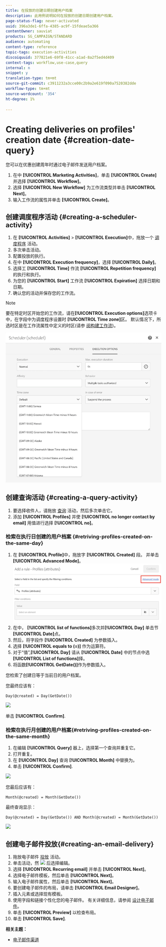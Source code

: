 ```yaml
---
title: 在投放的创建日期创建用户档案
description: 此用例说明如何在投放的创建日期创建用户档案。
page-status-flag: never-activated
uuid: 396a3de1-6ffa-4385-ac9f-15fdeae5a366
contentOwner: sauviat
products: SG_CAMPAIGN/STANDARD
audience: automating
content-type: reference
topic-tags: execution-activities
discoiquuid: 377821e6-69f8-41cc-a1ad-8a2f5ed4d409
context-tags: workflow,use-case,query
internal: n
snippet: y
translation-type: tm+mt
source-git-commit: c3911232a3cce00c2b9a2e619f090a7520382dde
workflow-type: tm+mt
source-wordcount: '354'
ht-degree: 1%

---
```



# Creating deliveries on profiles&#39; creation date {#creation-date-query}

您可以在优惠创建周年时通过电子邮件发送用户档案。

1. 在中 **[!UICONTROL Marketing Activities]**，单击 **[!UICONTROL Create]** 并选择 **[!UICONTROL Workflow]**。
1. 选择 **[!UICONTROL New Workflow]** 为工作流类型并单击 **[!UICONTROL Next]**。
1. 输入工作流的属性并单击 **[!UICONTROL Create]**。

## 创建调度程序活动 {#creating-a-scheduler-activity}

1. 在 **[!UICONTROL Activities]** > **[!UICONTROL Execution]**&#x200B;中，拖放一个 [调度程序](../../automating/using/scheduler.md) 活动。
1. 多次单击活动。
1. 配置投放的执行。
1. 在中 **[!UICONTROL Execution frequency]**，选择 **[!UICONTROL Daily]**。
1. 选择工 **[!UICONTROL Time]** 作流 **[!UICONTROL Repetition frequency]** 的执行和执行。
1. 为您的 **[!UICONTROL Start]** 工作流 **[!UICONTROL Expiration]** 选择日期和日期。
1. 确认您的活动并保存您的工作流。

>[!NOTE]
>
>要在特定时区开始您的工作流，请在&#x200B;**[!UICONTROL Execution options]**&#x200B;选项卡中，在字段中为调度程序设置时 **[!UICONTROL Time zone]**&#x200B;区。 默认情况下，所选时区是在工作流属性中定义的时区(请参 [阅构建工作流](../../automating/using/building-a-workflow.md))。

![](assets/time_zone.png)

## 创建查询活动 {#creating-a-query-activity}

1. 要选择收件人，请拖放 [查询](../../automating/using/query.md) 活动，然后多次单击它。
1. 添加 **[!UICONTROL Profiles]** 并使 **[!UICONTROL no longer contact by email]** 用值进行选择 **[!UICONTROL no]**。

### 检索在执行日创建的用户档案 {#retriving-profiles-created-on-the-same-day}

1. 在 **[!UICONTROL Profile]**&#x200B;中，拖放字 **[!UICONTROL Created]** 段。 并单击 **[!UICONTROL Advanced Mode]**。
   ![](assets/advanced_mode.png)
1. 在中， **[!UICONTROL list of functions]**&#x200B;多次并&#x200B;**[!UICONTROL Day]** 单击节&#x200B;**[!UICONTROL Date]**&#x200B;点。
1. 然后，将字段作 **[!UICONTROL Created]** 为参数插入。
1. 选择 **[!UICONTROL equals to (=)]** 作为运算符。
1. 对于“值”,**[!UICONTROL Day]** 请从 **[!UICONTROL Date]** 中的节点中选 **[!UICONTROL List of functions]**&#x200B;择。
1. 将函数&#x200B;**[!UICONTROL GetDate()]**&#x200B;作为参数插入。

您检索了创建日等于当前日的用户档案。

您最终应该有：

```Day(@created) = Day(GetDate())```

![](assets/day_creation_query.png)

单击 **[!UICONTROL Confirm]**.

### 检索在执行月创建的用户档案{#retriving-profiles-created-on-the-same-month}

1. 在编辑 **[!UICONTROL Query]** 器上，选择第一个查询并重复它。
1. 打开重复。
1. 在 **[!UICONTROL Day]** 查询 **[!UICONTROL Month]** 中替换为。
1. 单击 **[!UICONTROL Confirm]**.

![](assets/month_rule.png)

您最后应该有：

``` Month(@created) = Month(GetDate()) ```

最终查询显示：

```Day(@created) = Day(GetDate()) AND Month(@created) = Month(GetDate())```

![](assets/expression_editor_1.png)

## 创建电子邮件投放{#creating-an-email-delivery}

1. 拖放电子邮件 [投放](../../automating/using/email-delivery.md) 活动。
1. 单击活动，然 ![](assets/edit_darkgrey-24px.png) 后选择编辑。
1. 选择 **[!UICONTROL Recurring email]** 并单击 **[!UICONTROL Next]**。
1. 选择电子邮件模板，然后单击 **[!UICONTROL Next]**。
1. 输入电子邮件属性，然后单击 **[!UICONTROL Next]**。
1. 要创建电子邮件的布局，请单击 **[!UICONTROL Email Designer]**。
1. 插入元素或选择现有模板。
1. 使用字段和链接个性化您的电子邮件。
有关详细信息，请参阅 [设计电子邮件](../../designing/using/designing-from-scratch.md#designing-an-email-content-from-scratch)。
1. 单击 **[!UICONTROL Preview]** 以检查布局。
1. 单击 **[!UICONTROL Save]**.

**相关主题：**

* [电子邮件渠道](../../channels/using/creating-an-email.md)
